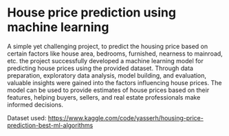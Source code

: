 # House price prediction using machine learning
A simple yet challenging project, to predict the housing price based on certain factors like house area, bedrooms, furnished, nearness to mainroad, etc. 
 the project successfully developed a machine learning model for predicting house prices using the provided dataset. Through data preparation, exploratory data analysis, model building, and evaluation, valuable insights were gained into the factors influencing house prices. The model can be used to provide estimates of house prices based on their features, helping buyers, sellers, and real estate professionals make informed decisions.
 
Dataset used: https://www.kaggle.com/code/yasserh/housing-price-prediction-best-ml-algorithms
